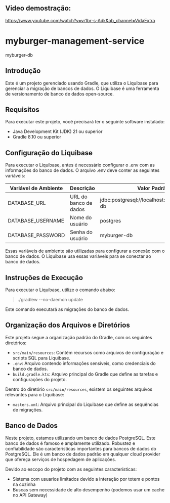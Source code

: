 ## Video demostração: 
https://www.youtube.com/watch?v=vr1br-s-Adk&ab_channel=VidaExtra

# myburger-management-service
myburger-db


## Introdução
Este é um projeto gerenciado usando Gradle, que utiliza o Liquibase para gerenciar a migração de bancos de dados. O Liquibase é uma ferramenta de versionamento de banco de dados open-source.

## Requisitos
Para executar este projeto, você precisará ter o seguinte software instalado:

- Java Development Kit (JDK) 21 ou superior
- Gradle 8.10 ou superior

## Configuração do Liquibase

Para executar o Liquibase, antes é necessário configurar o .env com as informações do banco de dados. O arquivo .env deve conter as seguintes variáveis:

| Variável de Ambiente | Descrição             | Valor Padrão                                 |
|----------------------|-----------------------|----------------------------------------------|
| DATABASE_URL         | URL do banco de dados | jdbc:postgresql://localhost:5432/myburger-db |
| DATABASE_USERNAME    | Nome do usuário       | postgres                                     |
| DATABASE_PASSWORD    | Senha do usuário      | myburger-db                                  |

Essas variáveis de ambiente são utilizadas para configurar a conexão com o banco de dados. O Liquibase usa essas variáveis para se conectar ao banco de dados.

## Instruções de Execução

Para executar o Liquibase, utilize o comando abaixo:
> ./gradlew --no-daemon update

Este comando executará as migrações do banco de dados.

## Organização dos Arquivos e Diretórios

Este projeto segue a organização padrão do Gradle, com os seguintes diretórios:
- `src/main/resources`: Contém recursos como arquivos de configuração e scripts SQL para Liquibase.
- `.env`: Arquivo contendo informações sensíveis, como credenciais do banco de dados.
- `build.gradle.kts`: Arquivo principal do Gradle que define as tarefas e configurações do projeto.

Dentro do diretório `src/main/resources`, existem os seguintes arquivos relevantes para o Liquibase:
- `masters.xml`: Arquivo principal do Liquibase que define as sequências de migrações.

## Banco de Dados

Neste projeto, estamos utilizando um banco de dados PostgreSQL. Este banco de dados é famoso e amplamente utilizado. 
Robustez e confiabilidade são características importantes para bancos de dados do PostgreSQL. Ele é um banco de dados 
padrão em qualquer cloud provider que ofereça serviços de hospedagem de aplicações.

Devido ao escopo do projeto com as seguintes características: 
- Sistema com usuarios limitados devido a interação por totem e pontos na cozinha
- Buscas sem necessidade de alto desempenho (podemos usar um cache no API Gateway)


